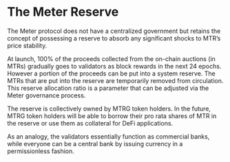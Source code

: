 # The Meter Reserve

The Meter protocol does not have a centralized government but retains the concept of possessing a reserve to absorb any significant shocks to MTR’s price stability. 

At launch, 100% of the proceeds collected from the on-chain auctions \(in MTRs\) gradually goes to validators as block rewards in the next 24 epochs.  However a portion of the proceeds can be put into a system reserve. The MTRs that are put into the reserve are temporarily removed from circulation. This reserve allocation ratio is a parameter that can be adjusted via the Meter governance process.

The reserve is collectively owned by MTRG token holders. In the future, MTRG token holders will be able to borrow their pro rata shares of MTR in the reserve or use them as collateral for DeFi applications.  

As an analogy, the validators essentially function as commercial banks, while everyone can be a central bank by issuing currency in a permissionless fashion. 

